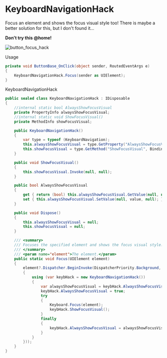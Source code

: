 # KeyboardNavigationHack

Focus an element and shows the focus visual style too! There is maybe a better solution for this, but I don't found it...

**Don't try this @home!**

![button_focus_hack](https://cloud.githubusercontent.com/assets/658431/14565712/a29cdd94-032c-11e6-8454-68bf71a79a62.gif)

Usage

```csharp
private void ButtonBase_OnClick(object sender, RoutedEventArgs e)
{
    KeyboardNavigationHack.Focus(sender as UIElement);
}
```

KeyboardNavigationHack

```csharp
public sealed class KeyboardNavigationHack : IDisposable
{
    //internal static bool AlwaysShowFocusVisual
    private PropertyInfo alwaysShowFocusVisual;
    //internal static void ShowFocusVisual()
    private MethodInfo showFocusVisual;

    public KeyboardNavigationHack()
    {
        var type = typeof (KeyboardNavigation);
        this.alwaysShowFocusVisual = type.GetProperty("AlwaysShowFocusVisual", BindingFlags.NonPublic | BindingFlags.Static);
        this.showFocusVisual = type.GetMethod("ShowFocusVisual", BindingFlags.NonPublic | BindingFlags.Static);
    }

    public void ShowFocusVisual()
    {
        this.showFocusVisual.Invoke(null, null);
    }

    public bool AlwaysShowFocusVisual
    {
        get { return (bool) this.alwaysShowFocusVisual.GetValue(null, null); }
        set { this.alwaysShowFocusVisual.SetValue(null, value, null); }
    }

    public void Dispose()
    {
        this.alwaysShowFocusVisual = null;
        this.showFocusVisual = null;
    }

    /// <summary>
    /// Focuses the specified element and shows the focus visual style.
    /// </summary>
    /// <param name="element">The element.</param>
    public static void Focus(UIElement element)
    {
        element?.Dispatcher.BeginInvoke(DispatcherPriority.Background, new Action(() =>
        {
            using (var keybHack = new KeyboardNavigationHack())
            {
                var alwaysShowFocusVisual = keybHack.AlwaysShowFocusVisual;
                keybHack.AlwaysShowFocusVisual = true;
                try
                {
                    Keyboard.Focus(element);
                    keybHack.ShowFocusVisual();
                }
                finally
                {
                    keybHack.AlwaysShowFocusVisual = alwaysShowFocusVisual;
                }
            }
        }));
    }
}
```
